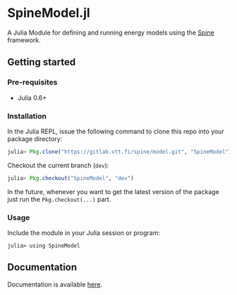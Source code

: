 # SpineModel.jl

A Julia Module for defining and running energy models using the  [Spine](http://www.spine-model.org/) framework.

## Getting started

### Pre-requisites

- Julia 0.6+

### Installation

In the Julia REPL, issue the following command to clone this repo into your package directory:

```julia
julia> Pkg.clone("https://gitlab.vtt.fi/spine/model.git", "SpineModel")
```

Checkout the current branch (`dev`):

```julia
julia> Pkg.checkout("SpineModel", "dev")
```

In the future, whenever you want to get the latest version of the package
just run the `Pkg.checkout(...)` part.

### Usage

Include the module in your Julia session or program:

```
julia> using SpineModel
```

## Documentation

Documentation is available [here](docs/build/index.md).
